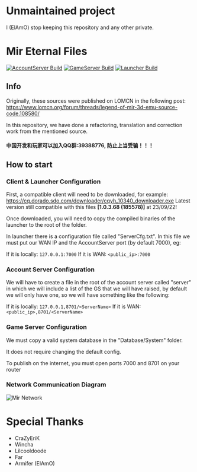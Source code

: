 # Unmaintained project
I (ElAmO) stop keeping this repository and any other private.


# Mir Eternal Files

[![AccountServer Build](https://github.com/Suprcode/mir-eternal/actions/workflows/accountserver-build.yml/badge.svg?branch=main)](https://github.com/Suprcode/mir-eternal/actions/workflows/accountserver-build.yml)
[![GameServer Build](https://github.com/Suprcode/mir-eternal/actions/workflows/gameserver-build.yml/badge.svg)](https://github.com/Suprcode/mir-eternal/actions/workflows/gameserver-build.yml)
[![Launcher Build](https://github.com/Suprcode/mir-eternal/actions/workflows/launcher-build.yml/badge.svg)](https://github.com/Suprcode/mir-eternal/actions/workflows/launcher-build.yml)

## Info

Originally, these sources were published on LOMCN in the following post:
https://www.lomcn.org/forum/threads/legend-of-mir-3d-emu-source-code.108580/

In this repository, we have done a refactoring, translation and correction work from the mentioned source.

#### 中国开发和玩家可以加入QQ群:39388776, 防止上当受骗！！！

## How to start

### Client & Launcher Configuration

First, a compatible client will need to be downloaded, for example:
https://cq.dorado.sdo.com/downloader/cqyh_10340_downloader.exe
Latest version still compatible with this files **[1.0.3.68 (185578)]** at 23/09/22!

Once downloaded, you will need to copy the compiled binaries of the launcher to the root of the folder.

In launcher there is a configuration file called "ServerCfg.txt". In this file we must put our WAN IP and the AccountServer port (by default 7000), eg:

If it is locally: `127.0.0.1:7000`
If it is WAN: `<public_ip>:7000`

### Account Server Configuration

We will have to create a file in the root of the account server called "server" in which we will include a list of the GS that we will have raised, by default we will only have one, so we will have something like the following:

If it is locally: `127.0.0.1,8701/<ServerName>`
If it is WAN: `<public_ip>,8701/<ServerName>`

### Game Server Configuration

We must copy a valid system database in the "Database/System" folder.

It does not require changing the default config.

To publish on the internet, you must open ports 7000 and 8701 on your router

### Network Communication Diagram

![Mir Network](docs/mir-network.png)

# Special Thanks

- CraZyEriK
- Wincha
- Lilcooldoode
- Far
- Armifer (ElAmO)
